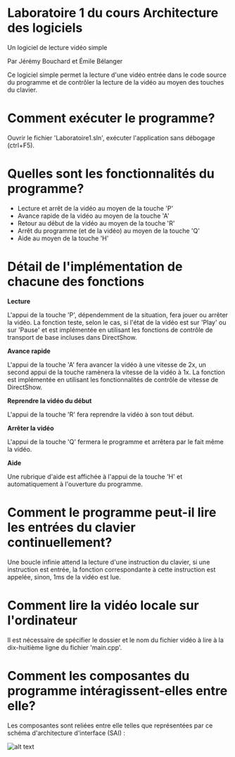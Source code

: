 # Laboratoire 1 du cours Architecture des logiciels
Un logiciel de lecture vidéo simple

Par Jérémy Bouchard et Émile Bélanger

Ce logiciel simple permet la lecture d'une vidéo entrée dans le code source du
programme et de contrôler la lecture de la vidéo au moyen des touches du
clavier.

# Comment exécuter le programme?

Ouvrir le fichier 'Laboratoire1.sln', exécuter l'application sans débogage
(ctrl+F5). 

# Quelles sont les fonctionnalités du programme?

- Lecture et arrêt de la vidéo au moyen de la touche 'P'
- Avance rapide de la vidéo au moyen de la touche 'A'
- Retour au début de la vidéo au moyen de la touche 'R'
- Arrêt du programme (et de la vidéo) au moyen de la touche 'Q'
- Aide au moyen de la touche 'H'

# Détail de l'implémentation de chacune des fonctions

**Lecture**

L'appui de la touche 'P', dépendemment de la situation, fera jouer ou arrêter
la vidéo. La fonction teste, selon le cas, si l'état de la vidéo est sur 'Play'
ou sur 'Pause' et est implémentée en utilisant les fonctions de contrôle de
transport de base incluses dans DirectShow.

**Avance rapide**

L'appui de la touche 'A' fera avancer la vidéo à une vitesse de 2x, un second
appui de la touche ramènera la vitesse de la vidéo à 1x. La fonction est
implémentée en utilisant les fonctionnalités de contrôle de vitesse de
DirectShow.

**Reprendre la vidéo du début**

L'appui de la touche 'R' fera reprendre la vidéo à son tout début.

**Arrêter la vidéo**

L'appui de la touche 'Q' fermera le programme et arrêtera par le fait même la
vidéo.

**Aide**

Une rubrique d'aide est affichée à l'appui de la touche 'H' et automatiquement
à l'ouverture du programme.

# Comment le programme peut-il lire les entrées du clavier continuellement?

Une boucle infinie attend la lecture d'une instruction du clavier, si une
instruction est entrée, la fonction correspondante à cette instruction est
appelée, sinon, 1ms de la vidéo est lue.

# Comment lire la vidéo locale sur l'ordinateur

Il est nécessaire de spécifier le dossier et le nom du fichier vidéo à lire à
la dix-huitième ligne du fichier 'main.cpp'.

# Comment les composantes du programme intéragissent-elles entre elle?

Les composantes sont reliées entre elle telles que représentées par ce
schéma d'architecture d'interface (SAI) :

![alt text](https://i.imgur.com/k5cYgcv.png)
